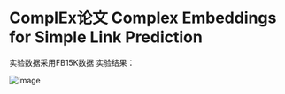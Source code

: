 # ComplEx论文 Complex Embeddings for Simple Link Prediction
实验数据采用FB15K数据
实验结果：

![image](https://user-images.githubusercontent.com/57054357/164908910-ed633308-9bde-4aa4-beb6-a034ea469fb5.png)


